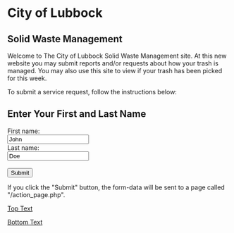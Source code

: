 # City of Lubbock

## Solid Waste Management

Welcome to The City of Lubbock Solid Waste Management site. At this new website you may submit reports and/or requests about how your trash is managed. You may also use this site to view if your trash has been picked for this week.

To submit a service request, follow the instructions below:

<html>
<body>

<h2>Enter Your First and Last Name</h2>

<form action="/action_page.php">
  <label for="fname">First name:</label><br>
  <input type="text" id="fname" name="fname" value="John"><br>
  <label for="lname">Last name:</label><br>
  <input type="text" id="lname" name="lname" value="Doe"><br><br>
  <input type="submit" value="Submit">
</form> 

<p>If you click the "Submit" button, the form-data will be sent to a page called "/action_page.php".</p>

</body>
</html>

<html>
 <head>
  <script type="text/javascript" src="scriptName.js">
<!--
function functionOne() { alert('You clicked the top text'); }
function functionTwo() { alert('You clicked the bottom text'); }
-->
  </script>
 </head>
<body>
 <p><a href="#" onClick="functionOne();">Top Text</a></p>
 <p><a href="javascript:functionTwo();">Bottom Text</a></p>
 </body>
</html>

